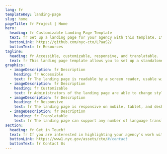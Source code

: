 ```yaml
---
lang: fr
templateKey: landing-page
slug: home
pageTitle: fr Project | Home
hero:
  heading: fr Customizable Landing Page Template 
  text: fr Set up a landing page for your agency with this template. It includes all of the resources that you need to have an easy, compliant, secure, appealing, and sustainable landing page.
  buttonLink: https://github.com/nyc-cto/LPaaS2/
  buttonText: fr Resources
tagline:
  heading: fr Accessible, customizable, responsive, and translatable.
  text: fr This landing page template allows you to set up a standalone microsite that highlights your program, report, plan, or other resource with NYC-approved design and technology. You can edit the template to include useful content and customize it to highlight your agency’s work. The landing page template is WCAG 2.0 compliant, and has multi-lingual support by default. The page is also responsive on mobile, tablet, and desktop platforms.
graphics:
  - imageDescription: fr Description
    heading: fr Accessible
    text: fr The landing page is readable by a screen reader, usable with a keyboard, and has been tested for several additional accessibility features.
  - imageDescription: fr Description
    heading: fr Customizable
    text: fr Administrators of the landing page are able to change styling and theming features of the page, as well as edit any necessary content. 
  - imageDescription: fr Description
    heading: fr Responsive
    text: fr The landing page is responsive on mobile, tablet, and desktop platforms.
  - imageDescription: fr Description
    heading: fr Translatable
    text: fr The landing page can support any number of language translations, including right-to-left languages. 
section:
  heading: fr Get in Touch!
  text: fr If you are interested in highlighting your agency’s work with a landing page, this template is a great start and we’re happy to help you take it further. For information on how to get started, feel free to contact us.
  buttonLink: https://www1.nyc.gov/assets/cto/#/contact
  buttonText: fr Contact Us
---
```

